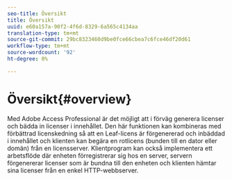 ```yaml
---
seo-title: Översikt
title: Översikt
uuid: e60a157a-90f2-4f6d-8329-6a565c4134aa
translation-type: tm+mt
source-git-commit: 29bc8323460d9be0fce66cbea7c6fce46df20d61
workflow-type: tm+mt
source-wordcount: '92'
ht-degree: 0%

---
```



# Översikt{#overview}

Med Adobe Access Professional är det möjligt att i förväg generera licenser och bädda in licenser i innehållet. Den här funktionen kan kombineras med förbättrad licenskedning så att en Leaf-licens är förgenererad och inbäddad i innehållet och klienten kan begära en rotlicens (bunden till en dator eller domän) från en licensserver. Klientprogram kan också implementera ett arbetsflöde där enheten förregistrerar sig hos en server, servern förgenererar licenser som är bundna till den enheten och klienten hämtar sina licenser från en enkel HTTP-webbserver.
